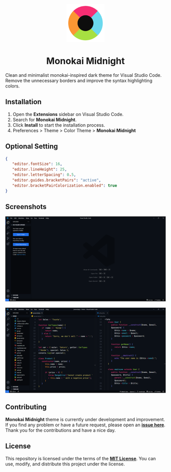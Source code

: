 <p align="center">
    <img src="./assets/logo.png" width="120" height="120">
    <h1 align="center">Monokai Midnight</h1>
</p>

Clean and minimalist monokai-inspired dark theme for Visual Studio Code.
Remove the unnecessary borders and improve the syntax highlighting colors.

## Installation

1. Open the **Extensions** sidebar on Visual Studio Code.
2. Search for **Monokai Midnight**.
3. Click **Install** to start the installation process.
4. Preferences > Theme > Color Theme > **Monokai Midnight**

## Optional Setting

```json
{
   "editor.fontSize": 16,
   "editor.lineHeight": 25,
   "editor.letterSpacing": 0.5,
   "editor.guides.bracketPairs": "active",
   "editor.bracketPairColorization.enabled": true
}
```

## Screenshots

![Monokai Midnight Theme](./assets/screenshot-1.png)<br><br>
![Monokai Midnight Theme](./assets/screenshot-2.png)

## Contributing

**Monokai Midnight** theme is currently under development and improvement.
If you find any problem or have a future request, please open an
[**issue here**](https://github.com/syahrizaldev/monokai-midnight/issues).
Thank you for the contributions and have a nice day.

## License

This repository is licensed under the terms of the [**MIT License**](./license).
You can use, modify, and distribute this project under the license.

